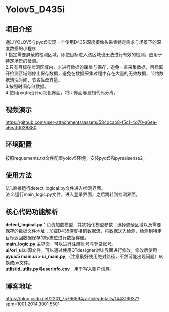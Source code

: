 # Yolov5_D435i
## 项目介绍
通过YOLOV5与pyqt5实现一个使用D435i深度摄像头采集特定需求与场景下的深度数据的小程序<br>
1.指定需要屏蔽的检测区域，即使目标进入该区域也无法进行有效的检测，应用于特定场景的检测。<br>
2.只有目标在检测区域内，才进行数据的采集与保存，避免一直采集数据，目标离开检测区域则停止保存数据，避免在数据采集过程中存在大量的无效数据，节约数据清洗时间，节省磁盘容量。<br>
3.按照时间存储数据。<br>
4.使用pyqt5设计可视化界面，将UI界面与逻辑代码分离。<br>

## 视频演示

https://github.com/user-attachments/assets/584dcab8-f5c1-4d70-a6ea-a6eaf0038880

## 环境配置
按照requements.txt文件配置yolov5环境，安装pyqt5和pyrealsense2。<br>
## 使用方法
法1.直接运行detect_logical.py文件进入检测界面。<br>
法 2.运行main_logic.py文件，进入登录界面，之后跳转到检测界面。<br>

## 核心代码功能解析
**detect_logical.py**：负责加载模型，并初始化模型参数；选择遮蔽区域以及需要保存的数据文件地址；加载D435深度相机数据流，将数据送入检测，检测到特定目标返回数据保存的标志位进行数据存储。<br>
**main_logic.py**:主界面，可以进行注册账号与登录账号。<br>
**ui/ori_ui**:ui源文件，可以通过使用QTdesigner对UI界面进行修改，修改后使用**pyuic5 main.ui > ui_main.py**,（注意最好使用绝对路径，不然可能出现问题）转换成py文件。<br>
**utlis/id_utlis.py与userInfo.csv**：用于写入账户信息。<br>        
## 博客地址
https://blog.csdn.net/2201_75766594/article/details/144316937?spm=1001.2014.3001.5501

  
        

​

​
